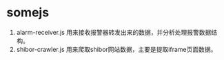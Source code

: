 # somejs

1. alarm-receiver.js
    用来接收报警器转发出来的数据，并分析处理报警数据结构。
2. shibor-crawler.js
    用来爬取shibor网站数据，主要是提取iframe页面数据。